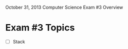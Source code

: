 October 31, 2013
Computer Science Exam #3 Overview


Exam #3 Topics
=====================
- [ ] Stack
